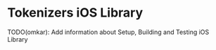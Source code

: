 # Tokenizers iOS Library
TODO(omkar): Add information about Setup, Building and Testing iOS Library
